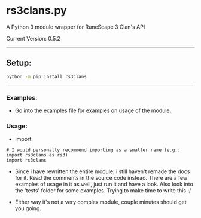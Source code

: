 # rs3clans.py
A Python 3 module wrapper for RuneScape 3 Clan's API

Current Version: 0.5.2

***

## Setup:

```bash
python -m pip install rs3clans
```

***

### Examples:

* Go into the examples file for examples on usage of the module.

### Usage:

* Import:

```python3
# I would personally recommend importing as a smaller name (e.g.: import rs3clans as rs3)
import rs3clans
```

- Since i have rewritten the entire module, i still haven't remade the docs for it. Read the comments in the source code instead. There are a few examples of usage in it as well, just run it and have a look. Also look into the 'tests' folder for some examples. Trying to make time to write this :/ 

- Either way it's not a very complex module, couple minutes should get you going.